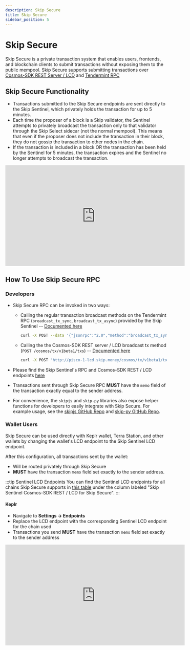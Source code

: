 ```yaml
---
description: Skip Secure
title: Skip Secure
sidebar_position: 5
---
```


# Skip Secure

Skip Secure is a private transaction system that enables users, frontends, and blockchain clients to submit transactions without exposing them to the public mempool. Skip Secure supports submitting transactions over [Cosmos-SDK REST Server / LCD](https://docs.cosmos.network/main/core/grpc_rest#rest-server) and [Tendermint RPC](https://docs.cosmos.network/main/core/grpc_rest#tendermint-rpc)

## Skip Secure Functionality

- Transactions submitted to the Skip Secure endpoints are sent directly to the Skip Sentinel, which privately holds the transaction for up to 5 minutes.
- Each time the proposer of a block is a Skip validator, the Sentinel attempts to privately broadcast the transaction only to that validator through the Skip Select sidecar (not the normal mempool).
  This means that even if the proposer does not include the transaction in their block, they do not gossip the transaction to other nodes in the chain.
- If the transaction is included in a block OR the transaction has been held by the Sentinel for 5 minutes, the transaction expires and the Sentinel no longer attempts to broadcast the transaction.

<iframe width="560" height="315" src="https://www.youtube.com/embed/GDxaLOljqyo" title="YouTube video player" frameborder="0" allow="accelerometer; autoplay; clipboard-write; encrypted-media; gyroscope; picture-in-picture; web-share" allowfullscreen></iframe>

## How To Use Skip Secure RPC

### Developers

- Skip Secure RPC can be invoked in two ways:

  - Calling the regular transaction broadcast methods on the Tendermint RPC (`broadcast_tx_sync`, `broadcast_tx_async`) provided by the Skip Sentinel -- [Documented here](https://docs.tendermint.com/v0.34/rpc/)
    ```bash
    curl -X POST --data '{"jsonrpc":"2.0","method":"broadcast_tx_sync","params":["<base64_encoded_tx_hash>"],"id":1}' -H "Content-Type: application/json" http://pisco-1-api.skip.money/
    ```
  - Calling the the Cosmos-SDK REST server / LCD broadcast tx method (`POST /cosmos/tx/v1beta1/txs`) -- [Documented here](https://docs.figment.io/api-reference/node-api/cosmos-lcd/#/txs)
    ```bash
    curl -X POST "http://pisco-1-lcd.skip.money/cosmos/tx/v1beta1/txs" -H "accept: application/json" -H "Content-Type: application/json" -d '{ "tx": { "msg": [ "string" ], "fee": { "gas": "5000", "amount": [ { "denom\": "uluna", "amount": "50" } ] }, "memo": "memo_here", "signature": { "signature": "MEUCIQD02fsDPra8MtbRsyB1w7bqTM55Wu138zQbFcWx4+CFyAIge5WNPfKIuvzBZ69MyqHsqD8S1IwiEp+iUb6VSdtlpgY=", "pub_key": { "type": "tendermint/PubKeySecp256k1", "value": "Avz04VhtKJh8ACCVzlI8aTosGy0ikFXKIVHQ3jKMrosH" }, "account_number": "0", "sequence": "0" } }, "mode": "sync", "sequences": [ "1" ], "fee_granter": "terra1wg2mlrxdmnnkkykgqg4znky86nyrtc45q336yv"}'
    ```

- Please find the Skip Sentinel's RPC and Cosmos-SDK REST / LCD endpoints [here](3-chain-configuration.md)
- Transactions sent through Skip Secure RPC **MUST** have the `memo` field of the transaction exactly equal to the sender address.
- For convenience, the `skipjs` and `skip-py` libraries also expose helper functions for developers to easily integrate with Skip Secure.
  For example usage, see the [skipjs GitHub Repo](https://github.com/skip-mev/skipjs) and [skip-py GitHub Repo](https://github.com/skip-mev/skip-py).

### Wallet Users

Skip Secure can be used directly with Keplr wallet, Terra Station, and other wallets by changing the wallet's LCD endpoint to the Skip Sentinel LCD endpoint.

After this configuration, all transactions sent by the wallet:

- Will be routed privately through Skip Secure 
- **MUST** have the transaction `memo` field set exactly to the sender address.


:::tip Sentinel LCD Endpoints
You can find the Sentinel LCD endpoints for all chains Skip Secure supports in [this table](./3-chain-configuration.md#mainnets) under the column labeled "Skip Sentinel Cosmos-SDK REST / LCD for Skip Secure".
:::
#### Keplr

* Navigate to **Settings -> Endpoints**
* Replace the LCD endpoint with the corresponding Sentinel LCD endpoint for the chain used
* Transactions you send **MUST** have the transaction `memo` field set exactly to the sender address

<iframe width="560" height="315" src="https://www.youtube.com/embed/-MnIJlP0bC0" title="YouTube video player" frameborder="0" allow="accelerometer; autoplay; clipboard-write; encrypted-media; gyroscope; picture-in-picture; web-share" allowfullscreen></iframe>

